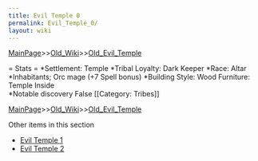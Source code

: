 ```yaml
---
title: Evil Temple 0
permalink: Evil_Temple_0/
layout: wiki
---
```


[MainPage](/keeperrl_wiki/ "wikilink")>>[Old_Wiki](/keeperrl_wiki/Old_Wiki "wikilink")>>[Old_Evil_Temple](/keeperrl_wiki/Old_Evil_Temple "wikilink")

= Stats =
*Settlement: Temple 
*Tribal Loyalty: Dark Keeper 
*Race: Altar 
*Inhabitants; Orc mage (+7 Spell bonus)
*Building Style: Wood
Furniture: Temple Inside  
*Notable discovery False
[[Category: Tribes]]

[MainPage](/keeperrl_wiki/ "wikilink")>>[Old_Wiki](/keeperrl_wiki/Old_Wiki "wikilink")>>[Old_Evil_Temple](/keeperrl_wiki/Old_Evil_Temple "wikilink")

Other items in this section
-    [Evil Temple 1](/keeperrl_wiki/Evil_Temple_1 "wikilink")
-    [Evil Temple 2](/keeperrl_wiki/Evil_Temple_2 "wikilink")
